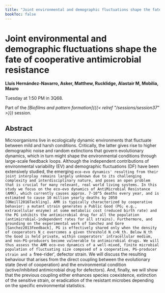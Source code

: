 ```yaml
---
title: "Joint environmental and demographic fluctuations shape the fate of cooperative antimicrobial resistance"
bookToc: false
---
```


# Joint environmental and demographic fluctuations shape the fate of cooperative antimicrobial resistance

**Lluís Hernández-Navarro, Asker, Matthew, Rucklidge, Alastair M, Mobilia, Mauro**

Tuesday at 1:50 PM in 3Q68.

Part of the *[Biofilms and pattern formation]({{< relref "/sessions/session37" >}})* session.

## Abstract

Microorganisms live in ecologically dynamic environments that fluctuate between mild and harsh conditions. Critically, the latter gives rise to higher demographic noise and random extinctions that govern evolutionary dynamics, which in turn might shape the environmental conditions through large-scale feedback loops. Although the independent contributions of environmental variability (EV) and demographic fluctuations (DF) have been extensively studied, the emerging `eco-evo dynamics' resulting from their joint interplay remains largely unknown due to its challenging complexity and interdisciplinary nature, and poses an open problem that is crucial for many relevant, real world living systems.
In this study we focus on the eco-evo dynamics of AntiMicrobial Resistance (AMR), which currently causes approx. 7·10^5 deaths every year, and is estimated to cause 10 million yearly deaths by 2050 [ONeill2016Tackling]. AMR is typically characterized by cooperative behavior: a mutant strain generates a Public Good (PG; e.g., extracellular enzyme) at some metabolic cost (reduced birth rate) and the PG inhibits the antimicrobial drug for all the population (antimicrobial-independent rates for all strains). Furthermore, and grounding on the experimental work of Sanchez and Gore [Sanchez2013Feedback], PG is effectively shared only when the density of cooperators N_c overcomes a given threshold N_c>N_th. Below N_th the Good is held private, within cooperators' intracellular medium, and non-PG-producers become vulnerable to antimicrobial drugs.
We will thus assess the AMR eco-evo dynamics of a well-mixed, finite microbial population of fluctuating size composed of a cooperative, PG-producer strain and a `free-rider', defector strain. We will discuss the resulting behaviour that arises from the direct coupling between the evolutionary state (level of cooperation) and the environmental condition (active/inhibited antimicrobial drug for defectors). And, finally, we will show that the previous coupling either enhances species coexistence, extinction of the sensitive strain, or eradication of the resistant microbes depending on the specific environmental statistics.


